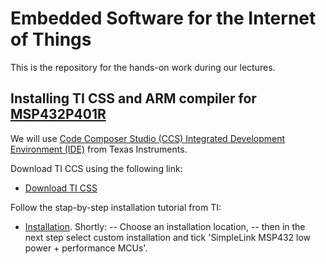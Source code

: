 # Embedded Software for the Internet of Things

This is the repository for the hands-on work during our lectures.

## Installing TI CSS and ARM compiler for [MSP432P401R](https://www.ti.com/product/MSP432P401R)

We will use [Code Composer Studio (CCS) Integrated Development Environment (IDE)](https://www.ti.com/tool/CCSTUDIO) from Texas Instruments. 

Download TI CCS using the following link:
- [Download TI CSS](https://www.ti.com/tool/download/CCSTUDIO)

Follow the stap-by-step installation tutorial from TI: 
- [Installation](https://software-dl.ti.com/ccs/esd/documents/users_guide_10.1.0/ccs_installation.html). Shortly: 
-- Choose an installation location,
-- then in the next step select custom installation and tick 'SimpleLink MSP432 low power + performance MCUs'.



